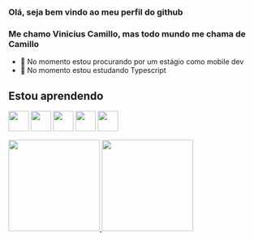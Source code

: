 ### Olá, seja bem vindo ao meu perfil do github
### Me chamo Vinicius Camillo, mas todo mundo me chama de Camillo


- 🔭 No momento estou procurando por um estágio como mobile dev
- 🌱 No momento estou estudando Typescript


## Estou aprendendo


<img src="https://cdn.jsdelivr.net/gh/devicons/devicon/icons/javascript/javascript-original.svg" width="40" height="40" /> <img src="https://cdn.jsdelivr.net/gh/devicons/devicon/icons/typescript/typescript-original.svg" width="40" height="40" /> 
<img src="https://cdn.jsdelivr.net/gh/devicons/devicon/icons/css3/css3-original.svg" width="40" height="40" /> <img src="https://cdn.jsdelivr.net/gh/devicons/devicon/icons/html5/html5-original.svg" width="40" height="40" />
<img src="https://cdn.jsdelivr.net/gh/devicons/devicon/icons/android/android-original.svg" width="40" height="40" /> 
          

<div>
<a href="https://github.com/camillovl">
<img height="180em" src="https://github-readme-stats.vercel.app/api/top-langs/?username=camillovl&layout=compact&langs_count=7&theme=dracula"/>
<img height="180em" src="https://github-readme-stats.vercel.app/api?username=camillovl&show_icons=true&theme=dracula&include_all_commits=true&count_private=true"/>
</div>
          
 
